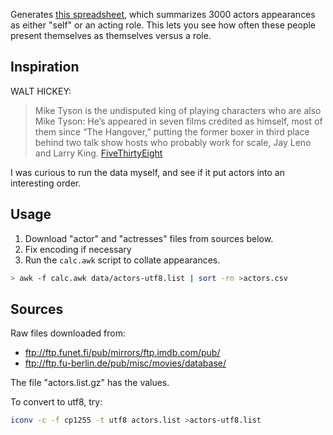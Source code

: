 Generates [this spreadsheet](https://docs.google.com/spreadsheets/d/1GGQfe-uAkU95A7ULMgTFGZEQ0DmQ98-iX6RwwB9zm1E/edit?usp=sharing), which summarizes 3000 actors appearances as either "self" or an acting role. This lets you see how often these people present themselves as themselves versus a role.

## Inspiration

WALT HICKEY:

> Mike Tyson is the undisputed king of playing characters who are also Mike Tyson: 
> He’s appeared in seven films credited as himself, most of them since “The Hangover,” 
> putting the former boxer in third place behind two talk show hosts who probably 
> work for scale, Jay Leno and Larry King. [FiveThirtyEight](http://fivethirtyeight.com/features/mike-tyson-is-americas-greatest-actor-as-long-as-the-role-is-mike-tyson/?ex_cid=newsletter-significant-digits)

I was curious to run the data myself, and see if it put actors into an interesting order.

## Usage

1. Download "actor" and "actresses" files from sources below.
2. Fix encoding if necessary
3. Run the `calc.awk` script to collate appearances.

```bash
> awk -f calc.awk data/actors-utf8.list | sort -rn >actors.csv                                                                                         
```


## Sources

Raw files downloaded from:

  * ftp://ftp.funet.fi/pub/mirrors/ftp.imdb.com/pub/
  * ftp://ftp.fu-berlin.de/pub/misc/movies/database/

The file "actors.list.gz" has the values.

To convert to utf8, try:
```bash
iconv -c -f cp1255 -t utf8 actors.list >actors-utf8.list
```

